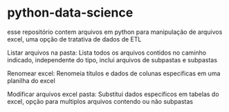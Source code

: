 # python-data-science

esse repositório contem arquivos em python para manipulação de arquivos excel, uma opção de tratativa de dados de ETL

Listar arquivos na pasta: Lista todos os arquivos contidos no caminho indicado, independente do tipo, inclui arquivos de subpastas e subpastas

Renomear excel: Renomeia títulos e dados de colunas especificas em uma planilha do excel

Modificar arquivos excel pasta: Substitui dados especificos em tabelas do excel, opção para multiplos arquivos contendo ou não subpastas
